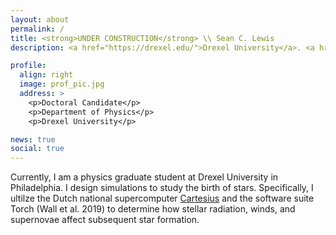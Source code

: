 ```yaml
---
layout: about
permalink: /
title: <strong>UNDER CONSTRUCTION</strong> \\ Sean C. Lewis
description: <a href="https://drexel.edu/">Drexel University</a>. <a href="https://www.calpoly.edu/">Cal Poly SLO</a>. Physicist. Climber. Still figuring out the rest.

profile:
  align: right
  image: prof_pic.jpg
  address: >
    <p>Doctoral Candidate</p>
    <p>Department of Physics</p>
    <p>Drexel University</p>

news: true
social: true
---
```

Currently, I am a physics graduate student at Drexel University in Philadelphia. I design simulations to study the birth of stars. Specifically, I ultilze the Dutch national supercomputer [Cartesius](https://userinfo.surfsara.nl/systems/cartesius) and the software suite Torch (Wall et al. 2019) to determine how stellar radiation, winds, and supernovae affect subsequent star formation.



